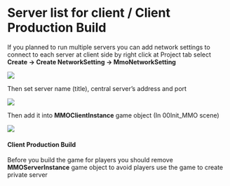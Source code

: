 # Server list for client / Client Production Build

If you planned to run multiple servers you can add network settings to connect to each server at client side by right click at Project tab select   
**Create -> Create NetworkSetting -> MmoNetworkSetting**

![](https://cdn-images-1.medium.com/max/1600/0*98043rQP_fuq-nXw)

Then set server name (title), central server’s address and port

![](https://cdn-images-1.medium.com/max/1600/0*4qxd-1eCkl4kVRc0)

Then add it into **MMOClientInstance** game object (In 00Init\_MMO scene)

![](https://cdn-images-1.medium.com/max/1600/0*q9oRrBn8gICMuCGm)

#### **Client Production Build**

Before you build the game for players you should remove **MMOServerInstance** game object to avoid players use the game to create private server